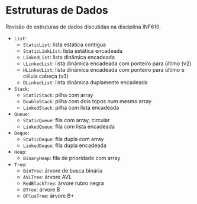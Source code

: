 # Estruturas de Dados

Revisão de estruturas de dados discutidas na disciplina INF610.

- `List`:
    - `StaticList`: lista estática contígua
    - `StaticLinkList`: lista estática encadeada
    - `LinkedList`: lista dinâmica encadeada
    - `LLinkedList`: lista dinâmica encadeada com ponteiro para último (v2)
    - `HLinkedList`: lista dinâmica encadeada com ponteiro para último e célula cabeça (v3)
    - `DLinkedList`: lista dinâmica duplamente encadeada
- `Stack`:
    - `StaticStack`: pilha com array
    - `DoubleStack`: pilha com dois topos num mesmo array
    - `LinkedStack`: pilha com lista encadeada
- `Queue`:
    - `StaticQueue`: fila com array, circular
    - `LinkedQueue`: fila com lista encadeada
- `Deque`:
    - `StaticDeque`: fila dupla com array
    - `LinkedDeque`: fila dupla encadeada
- `Heap`:
    - `BinaryHeap`: fila de prioridade com array
- `Tree`:
    - `BinTree`: árvore de busca binária
    - `AVLTree`: árvore AVL
    - `RedBlackTree`: árvore rubro negra
    - `BTree`: árvore B
    - `BPlusTree`: árvore B+
